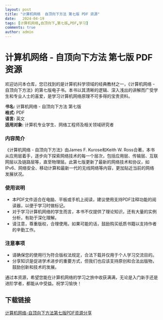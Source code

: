 ```yaml
---
layout: post
title: "计算机网络  自顶向下方法 第七版 PDF 资源"
date:   2024-04-19
tags: [计算机网络,自顶向下,第七版,PDF,学习]
comments: true
author: admin
---
```

# 计算机网络 - 自顶向下方法 第七版 PDF 资源

欢迎访问本仓库，您已找到的是计算机科学领域的经典教材之一，《计算机网络 - 自顶向下方法》的第七版电子书。本书以其清晰的逻辑、深入浅出的讲解而广受学生和专业人士的喜爱，是学习计算机网络原理不可多得的宝贵资料。

**书名:** 计算机网络 - 自顶向下方法 第七版  
**格式:** PDF  
**语言:** 英文  
**适用对象:** 计算机专业学生、网络工程师及相关领域研究者

### 内容简介

《计算机网络 - 自顶向下方法》由James F. Kurose和Keith W. Ross合著，本书从应用层着手，逐步向下探索网络技术的每一个层次，包括应用层、传输层、互联网层以及链路层等，直至物理层。此第七版更新了最新的网络技术和协议，如IPv6、网络安全、移动计算和最新一代的无线网络等内容，更加贴近当前的网络发展状况。

### 使用说明

- 本PDF文件适合在电脑、平板或手机上阅读，建议使用支持PDF注释功能的阅读器，以便于学习时做标记。
- 对于学习计算机网络的学生而言，本书不仅提供了理论知识，还有大量的实例分析，有助于深化理解。
- 请注意，尊重版权，合理使用。如果可能的话，鼓励购买纸质书籍以支持作者的辛勤工作。

### 注意事项

- 请确保您的使用行为符合版权法规定，合法下载并仅用于个人学习交流目的。
- 分享知识是促进学术进步的重要方式，但我们也应该支持原创和合法出版物，鼓励创新和技术的发展。

通过本资源，希望您能在计算机网络的学习之旅中收获满满，无论是入门新手还是进阶学者，都能从中受益。祝学习愉快！

## 下载链接

[计算机网络-自顶向下方法第七版PDF资源分享](https://pan.quark.cn/s/46e313c68146)